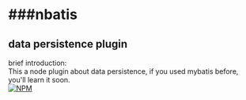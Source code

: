 ###nbatis
=
data persistence plugin
-
<string>brief introduction:</string><br/>
This a node plugin about data persistence, if you used mybatis before, you'll learn it soon.<br/>
[![NPM](https://nodei.co/npm/nbatis.png)](https://nodei.co/npm/nbatis/)

